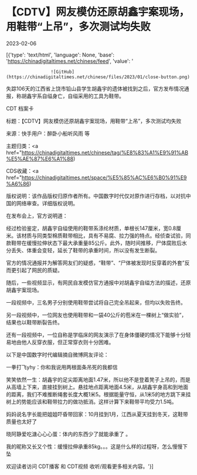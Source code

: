# 【CDTV】网友模仿还原胡鑫宇案现场，用鞋带“上吊”，多次测试均失败

2023-02-06

[{'type': 'text/html', 'language': None, 'base': 'https://chinadigitaltimes.net/chinese/feed', 'value': '            

                    

                     ![GitHub](https://chinadigitaltimes.net/chinese/files/2023/01/close-button.png)

                    

                    

                

            

        

失踪106天的江西省上饶市铅山县学生胡鑫宇的遗体被找到之后，官方发布情况通报，称胡鑫宇系自缢身亡，自缢采用的工具为鞋带。

 

CDT 档案卡

标题：【CDTV】网友模仿还原胡鑫宇案现场，用鞋带“上吊”，多次测试均失败

来源：快手用户：醉卧小船听风雨 等

主题归类：<a href="https://chinadigitaltimes.net/chinese/tag/%E8%83%A1%E9%91%AB%E5%AE%87%E6%A1%88)

CDS收藏：<a href="https://chinadigitaltimes.net/space/%E5%85%AC%E6%B0%91%E9%A6%86)

版权说明：该作品版权归原作者所有。中国数字时代仅对原作进行存档，以对抗中国的网络审查。详细版权说明。





在发布会上，官方说明道：



经过检验鉴定，胡鑫宇自缢使用的鞋带系涤纶材质，单根长147厘米，宽0.8厘米。该材质与同类型棉质鞋带相比，具有不易腐、拉力强的特点。经侦查试验，同款鞋带在缓慢拉伸状态下最大承重量85公斤。此外，随时间推移，尸体腐败后水分丢失、体重会变轻，延长了鞋带的承重时间，所以没有发生断裂。



官方的情况通报并为解答网友们的疑惑，“鞋带”、“尸体被发现时反穿着的外套”反而更引起了网民的质疑。

随后，一些视频显示，有网民自发模仿官方通报中对胡鑫宇自缢方法的描述，还原胡鑫宇案现场。

一段视频中，三名男子分别使用鞋带尝试将自己完全吊起来，但均以失败告终。

另一段视频中，一位网友也使用鞋带和一袋40公斤的苞米在一棵树上“做实验”，结果也以鞋带断裂告终。

还有一段视频中，一位自称是学临床的网友演示了在身体僵硬的情况下能够十分轻易地由他人反穿衣服，但正常穿衣则十分困难。

以下是中国数字时代编辑摘自微博网友评论：



一拳打飞yhy：你和我说用两根面条吊死的我都信

笑笑依然一生：胡鑫宇的足尖距离地面1.47米，所以他不是登着凳子上吊的，而是从高墙上下来，直接挂到树上。悬挂地点距离地面4.5米，从胡鑫宇身高和到地面的距离，我们不难推断绳套长度大概1米5。根据能量守恒，从1米5的地方跳下来挂树上的势能应该和鞋带拉力的做功抵消。这样计算下来鞋带平均受力1.5吨。

妈妈说名字长能把姐姐吓昏带回家：10月挂到1月，江西从夏天挂到冬天，这鞋带质量也太好了

晓阿静爱吃溏心心心蛋：体内的东西少了就能承重了 。

我的昵称又长又个性：缓慢拉伸承重85kg。。。这是什么样的过程呀，怎么慢慢下坠



欢迎读者访问 CDT播客 和 CDT视频 收听/观看更多相关内容。'}]